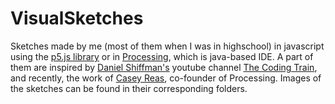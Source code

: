 # VisualSketches
Sketches made by me (most of them when I was in highschool) in javascript using the [p5.js library](https://p5js.org/) or in [Processing](https://processing.org/), which is java-based IDE. 
A part of them are inspired by [Daniel Shiffman's](https://shiffman.net/) youtube channel [The Coding Train](https://www.youtube.com/c/TheCodingTrain), and recently, the work of [Casey Reas](https://reas.com/), co-founder of Processing.
Images of the sketches can be found in their corresponding folders.
